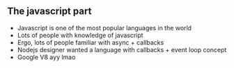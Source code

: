##  The javascript part

* Javascript is one of the most popular languages in the world
* Lots of people with knowledge of javascript
* Ergo, lots of people familiar with async + callbacks
* Nodejs designer wanted a language with callbacks + event loop concept
* Google V8 ayy lmao